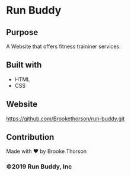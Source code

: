 # Run Buddy

## Purpose
A Website that offers fitness traininer services.

## Built with
* HTML
* CSS

## Website
https://github.com/Brookethorson/run-buddy.git

## Contribution
Made with ❤️ by Brooke Thorson 


### ©️2019 Run Buddy, Inc 
